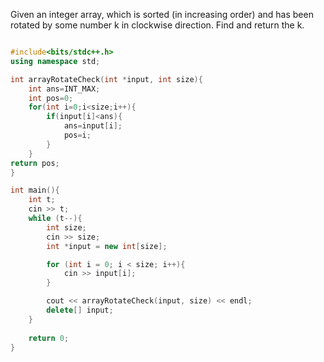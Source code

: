 Given an integer array, which is sorted (in increasing order) and
has been rotated by some number k in clockwise direction. Find and return the k.

```cpp

#include<bits/stdc++.h>
using namespace std;

int arrayRotateCheck(int *input, int size){
	int ans=INT_MAX;
    int pos=0;
    for(int i=0;i<size;i++){
        if(input[i]<ans){
            ans=input[i];
            pos=i;
        }
    }
return pos;
}

int main(){
	int t;
	cin >> t;
	while (t--){
		int size;
		cin >> size;
		int *input = new int[size];

		for (int i = 0; i < size; i++){
			cin >> input[i];
		}

		cout << arrayRotateCheck(input, size) << endl;
		delete[] input;
	}
	
	return 0;
}
```
